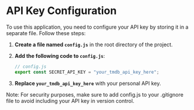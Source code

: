 # API Key Configuration

To use this application, you need to configure your API key by storing it in a separate file. Follow these steps:

1. **Create a file named `config.js`** in the root directory of the project.
2. **Add the following code to `config.js`**:

   ```javascript
   // config.js
   export const SECRET_API_KEY = "your_tmdb_api_key_here";
   ```

3. **Replace `your_tmdb_api_key_here`** with your personal API key.

Note: For security purposes, make sure to add config.js to your .gitignore file to avoid including your API key in version control.
